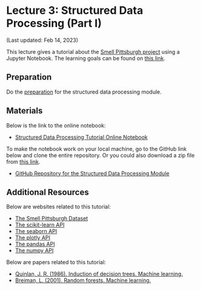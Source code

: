 # Lecture 3: Structured Data Processing (Part I)

(Last updated: Feb 14, 2023)

This lecture gives a tutorial about the [Smell Pittsburgh project](https://smellpgh.org/) using a Jupyter Notebook. The learning goals can be found on [this link](../modules/structured-data-module/overview-structured-data).

## Preparation

Do the [preparation](../modules/structured-data-module/preparation-structured-data) for the structured data processing module.

## Materials

Below is the link to the online notebook:
- [Structured Data Processing Tutorial Online Notebook](../modules/structured-data-module/tutorial-structured-data)

To make the notebook work on your local machine, go to the GitHub link below and clone the entire repository. Or you could also download a zip file from [this link](https://github.com/MultiX-Amsterdam/structured-data-module/archive/refs/heads/main.zip).
- [GitHub Repository for the Structured Data Processing Module](https://github.com/MultiX-Amsterdam/structured-data-module)

## Additional Resources

Below are websites related to this tutorial:
- [The Smell Pittsburgh Dataset](https://github.com/CMU-CREATE-Lab/smell-pittsburgh-prediction/tree/master/dataset/v1)
- [The scikit-learn API](https://scikit-learn.org/stable/modules/classes.html)
- [The seaborn API](https://seaborn.pydata.org/api.html)
- [The plotly API](https://plotly.com/python-api-reference/)
- [The pandas API](https://pandas.pydata.org/docs/reference/index.html)
- [The numpy API](https://numpy.org/doc/stable/reference/index.html)

Below are papers related to this tutorial:
- [Quinlan, J. R. (1986). Induction of decision trees. Machine learning.](https://link.springer.com/content/pdf/10.1007/BF00116251.pdf)
- [Breiman, L. (2001). Random forests. Machine learning.](https://link.springer.com/content/pdf/10.1023/A:1010933404324.pdf)

